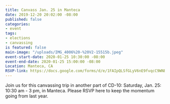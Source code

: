 ```yaml
---
title: Canvass Jan. 25 in Manteca
date: 2019-12-20 20:02:00 -08:00
published: false
categories:
- event
tags:
- elections
- canvassing
is featured: false
main-image: "/uploads/IMG_4006%20-%20V2-15515b.jpeg"
event-start-date: 2020-01-25 10:30:00 -08:00
event-end-date: 2020-01-25 15:00:00 -08:00
Location: Manteca, CA
RSVP-link: https://docs.google.com/forms/d/e/1FAIpQLSfGLyV6nE9fvqcC9WNBD4zJsJ_Xu9xHJdNKnEid17etOJ3I8A/viewform
---
```


Join us for this canvassing trip in another part of CD-10: Saturday, Jan. 25:  10:30 am - 3 pm, in Manteca.  Please RSVP here to keep the momentum going from last year. 